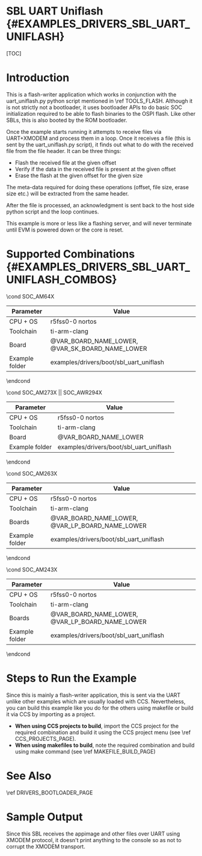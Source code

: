 # SBL UART Uniflash {#EXAMPLES_DRIVERS_SBL_UART_UNIFLASH}

[TOC]

# Introduction

This is a flash-writer application which works in conjunction with the uart_uniflash.py python script mentioned in \ref TOOLS_FLASH. Although it is not strictly not a bootloader, it uses bootloader APIs to do basic SOC initialization required to be able to flash binaries to the OSPI flash. Like other SBLs, this is also booted by the ROM bootloader.

Once the example starts running it attempts to receive files via UART+XMODEM and process them in a loop. Once it receives a file (this is sent by the uart_uniflash.py script), it finds out what to do with the received file from the file header. It can be three things:

- Flash the received file at the given offset
- Verify if the data in the received file is present at the given offset
- Erase the flash at the given offset for the given size

The meta-data required for doing these operations (offset, file size, erase size etc.) will be extracted from the same header.

After the file is processed, an acknowledgment is sent back to the host side python script and the loop continues.

This example is more or less like a flashing server, and will never terminate until EVM is powered down or the core is reset.

# Supported Combinations {#EXAMPLES_DRIVERS_SBL_UART_UNIFLASH_COMBOS}


\cond SOC_AM64X

 Parameter      | Value
 ---------------|-----------
 CPU + OS       | r5fss0-0 nortos
 Toolchain      | ti-arm-clang
 Board          | @VAR_BOARD_NAME_LOWER, @VAR_SK_BOARD_NAME_LOWER
 Example folder | examples/drivers/boot/sbl_uart_uniflash

\endcond

\cond SOC_AM273X || SOC_AWR294X

 Parameter      | Value
 ---------------|-----------
 CPU + OS       | r5fss0-0 nortos
 Toolchain      | ti-arm-clang
 Board          | @VAR_BOARD_NAME_LOWER
 Example folder | examples/drivers/boot/sbl_uart_uniflash

\endcond

\cond SOC_AM263X

 Parameter      | Value
 ---------------|-----------
 CPU + OS       | r5fss0-0 nortos
 Toolchain      | ti-arm-clang
 Boards         | @VAR_BOARD_NAME_LOWER, @VAR_LP_BOARD_NAME_LOWER
 Example folder | examples/drivers/boot/sbl_uart_uniflash

\endcond

\cond SOC_AM243X

 Parameter      | Value
 ---------------|-----------
 CPU + OS       | r5fss0-0 nortos
 Toolchain      | ti-arm-clang
 Boards         | @VAR_BOARD_NAME_LOWER, @VAR_LP_BOARD_NAME_LOWER
 Example folder | examples/drivers/boot/sbl_uart_uniflash

\endcond

# Steps to Run the Example

Since this is mainly a flash-writer application, this is sent via the UART unlike other examples which are usually loaded with CCS. Nevertheless, you can build this example like you do for the others using makefile or build it via CCS by importing as a project.

- **When using CCS projects to build**, import the CCS project for the required combination
  and build it using the CCS project menu (see \ref CCS_PROJECTS_PAGE).
- **When using makefiles to build**, note the required combination and build using
  make command (see \ref MAKEFILE_BUILD_PAGE)

# See Also

\ref DRIVERS_BOOTLOADER_PAGE

# Sample Output

Since this SBL receives the appimage and other files over UART using XMODEM protocol, it doesn't print anything to the console so as not to corrupt the XMODEM transport.